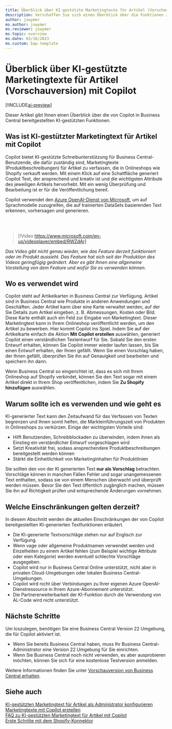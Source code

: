 ```yaml
---
title: Überblick über KI-gestützte Marketingtexte für Artikel (Vorschauversion) mit Copilot
description: Verschaffen Sie sich einen Überblick über die Funktionen zur Generierung von KI-Inhalten in Business Central
author: jswymer
ms.author: jswymer
ms.reviewer: jswymer
ms.topic: overview
ms.date: 03/16/2023
ms.custom: bap-template
---
```

# Überblick über KI-gestützte Marketingtexte für Artikel (Vorschauversion) mit Copilot

[!INCLUDE[ai-preview](includes/ai-preview.md)]

Dieser Artikel gibt Ihnen einen Überblick über die von Copilot in Business Central bereitgestellten KI-gestützten Funktionen.

## Was ist KI-gestützter Marketingtext für Artikel mit Copilot

Copilot bietet KI-gestützte Schreibunterstützung für Business Central-Benutzende, die dafür zuständig sind, Marketingtexte (Produktbeschreibungen) für Artikel zu verfassen, die in Onlineshops wie Shopify verkauft werden. Mit einem Klick auf eine Schaltfläche generiert Copilot Text, der ansprechend und kreativ ist und die wichtigsten Attribute des jeweiligen Artikels hervorhebt. Mit ein wenig Überprüfung und Bearbeitung ist er für die Veröffentlichung bereit.

Copilot verwendet den [Azure OpenAI-Dienst von Microsoft](/azure/cognitive-services/openai/overview), um auf Sprachmodelle zuzugreifen, die auf trainierten DataSets basierenden Text erkennen, vorhersagen und generieren.

<br><br>  

> [!Video https://www.microsoft.com/en-us/videoplayer/embed/RWZdAr]

*Das Video gibt nicht genau wieder, wie das Feature derzeit funktioniert oder im Produkt aussieht. Das Feature hat sich seit der Produktion des Videos geringfügig geändert. Aber es gibt Ihnen eine allgemeine Vorstellung von dem Feature und wofür Sie es verwenden können.*
  
## Wo es verwendet wird

Copilot steht auf Artikelkarten in Business Central zur Verfügung. Artikel sind in Business Central wie Produkte in anderen Anwendungen und Geschäften. Jeder Artikel kann über eine Karte verwaltet werden, auf der Sie Details zum Artikel eingeben, z. B. Abmessungen, Kosten oder Bild. Diese Karte enthält auch ein Feld zur Eingabe von Marketingtext. Dieser Marketingtext kann in Ihrem Onlineshop veröffentlicht werden, um den Artikel zu bewerben. Hier kommt Copilot ins Spiel. Indem Sie auf der Artikelkarte einfach die Aktion **Mit Copilot erstellen** auswählen, generiert Copilot einen verständlichen Textentwurf für Sie. Sobald Sie den ersten Entwurf erhalten, können Sie Copilot immer wieder laufen lassen, bis Sie einen Entwurf erhalten, der Ihnen gefällt. Wenn Sie einen Vorschlag haben, der Ihnen gefällt, überprüfen Sie ihn auf Genauigkeit und bearbeiten und speichern ihn dann.

Wenn Business Central so eingerichtet ist, dass es sich mit Ihrem Onlineshop auf Shopify verbindet, können Sie den Text sogar mit einem Artikel direkt in Ihrem Shop veröffentlichen, indem Sie **Zu Shopify hinzufügen** auswählen.

## Warum sollte ich es verwenden und wie geht es

KI-generierter Text kann den Zeitaufwand für das Verfassen von Texten begrenzen und Ihnen somit helfen, die Markteinführungszeit von Produkten in Onlineshops zu verkürzen. Einige der wichtigsten Vorteile sind:

- Hilft Benutzenden, Schreibblockaden zu überwinden, indem ihnen als Einstieg ein verständlicher Entwurf vorgeschlagen wird
- Setzt Kreativität frei, sodass ansprechendere Produktbeschreibungen bereitgestellt werden können
- Stärkt die Einheitlichkeit von Marketinginhalten für Produktlinien

Sie sollten den von der KI generierten Text **nur als Vorschlag** betrachten. Vorschläge können in manchen Fällen Fehler und sogar unangemessenen Text enthalten, sodass sie von einem Menschen überwacht und überprüft werden müssen. Bevor Sie den Text öffentlich zugänglich machen, müssen Sie ihn auf Richtigkeit prüfen und entsprechende Änderungen vornehmen.

## Welche Einschränkungen gelten derzeit?

In diesem Abschnitt werden die aktuellen Einschränkungen der von Copilot bereitgestellten KI-generierten Textfunktionen erläutert.

- Die KI-generierte Textvorschläge stehen nur auf Englisch zur Verfügung.
- Wenn vage oder allgemeine Produktnamen verwendet werden und Einzelheiten zu einem Artikel fehlen (zum Beispiel wichtige Attribute oder eien Kategorie) werden eventuell schlechte Vorschläge ausgegeben.
- Copilot wird nur in Business Central Online unterstützt, nicht aber in privaten Cloud-Umgebungen oder lokalen Business Central-Umgebungen.
- Copilot wird nicht über Verbindungen zu Ihrer eigenen Azure OpenAI-Dienstressource in Ihrem Azure-Abonnement unterstützt.
- Die Partnererweiterbarkeit der KI-Funktion durch die Verwendung von AL-Code wird nicht unterstützt.

## Nächste Schritte

Um loszulegen, benötigen Sie eine Business Central Version 22 Umgebung, die für Copilot aktiviert ist.

- Wenn Sie bereits Business Central haben, muss Ihr Business Central-Administrator eine Version 22 Umgebung für Sie einrichten.
- Wenn Sie Business Central noch nicht verwenden, es aber ausprobieren möchten, können Sie sich für eine kostenlose Testversion anmelden.

Weitere Informationen finden Sie unter [Vorschauversion von Business Central erhalten](ai-preview-getstarted.md).  

## Siehe auch

[KI-gestützten Marketingtext für Artikel als Administrator konfigurieren](enable-ai.md)  
[Marketingtexte mit Copilot erstellen](item-marketing-text.md)  
[FAQ zu KI-gestützten Marketingtext für Artikel mit Copilot](ai-faq.md)  
[Erste Schritte mit dem Shopify-Konnektor](shopify/get-started.md)  